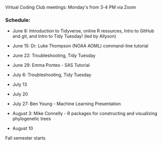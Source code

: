 Virtual Coding Club meetings: Monday's from 3-4 PM via Zoom

### Schedule:

- June 8: Introduction to Tidyverse, online R resources, Intro to GitHub and git, and Intro to Tidy Tuesday! (led by Allyson)
- June 15: Dr. Luke Thompson (NOAA AOML) command-line tutorial
- June 22: Troubleshooting, Tidy Tuesday
- June 29: Emma Pontes - SAS Tutorial

- July 6: Troubleshooting, Tidy Tuesday
- July 13
- July 20
- July 27: Ben Young - Machine Learning Presentation

- August 3: Mike Connelly - R packages for constructing and visualizing phylogenetic trees
- August 10

Fall semester starts
